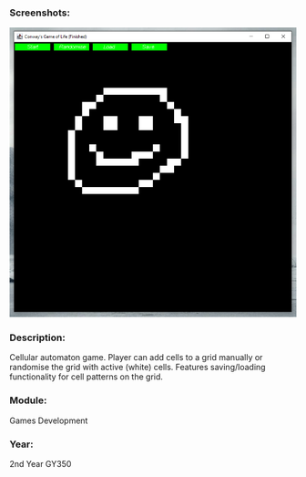 ### Screenshots:
![Snippet of gameplay](../1-Screenshots/Conways-Game-Of-Life.PNG)

### Description: 
Cellular automaton game. Player can add cells to a grid manually or randomise the grid with active (white) cells. Features saving/loading functionality for cell patterns on the grid.

### Module: 
Games Development

### Year: 
2nd Year GY350